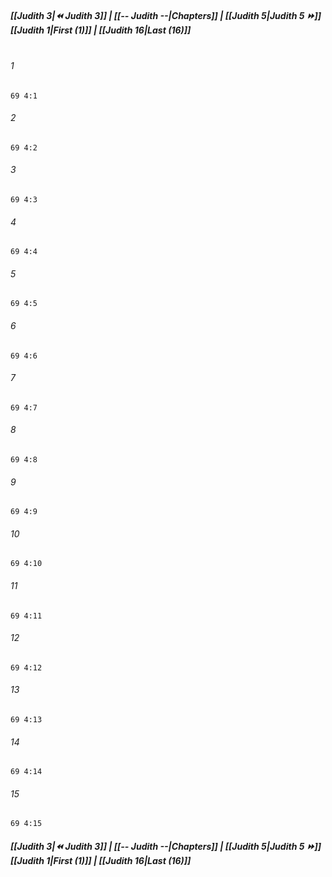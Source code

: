 
##### **[[Judith 3|⏪ Judith 3]] | [[-- Judith --|Chapters]] | [[Judith 5|Judith 5 ⏩]]**<br>**[[Judith 1|First (1)]] | [[Judith 16|Last (16)]]**<br><br>

###### 1
``` verse
69 4:1
```
###### 2
``` verse
69 4:2
```
###### 3
``` verse
69 4:3
```
###### 4
``` verse
69 4:4
```
###### 5
``` verse
69 4:5
```
###### 6
``` verse
69 4:6
```
###### 7
``` verse
69 4:7
```
###### 8
``` verse
69 4:8
```
###### 9
``` verse
69 4:9
```
###### 10
``` verse
69 4:10
```
###### 11
``` verse
69 4:11
```
###### 12
``` verse
69 4:12
```
###### 13
``` verse
69 4:13
```
###### 14
``` verse
69 4:14
```
###### 15
``` verse
69 4:15
```

##### **[[Judith 3|⏪ Judith 3]] | [[-- Judith --|Chapters]] | [[Judith 5|Judith 5 ⏩]]**<br>**[[Judith 1|First (1)]] | [[Judith 16|Last (16)]]**
